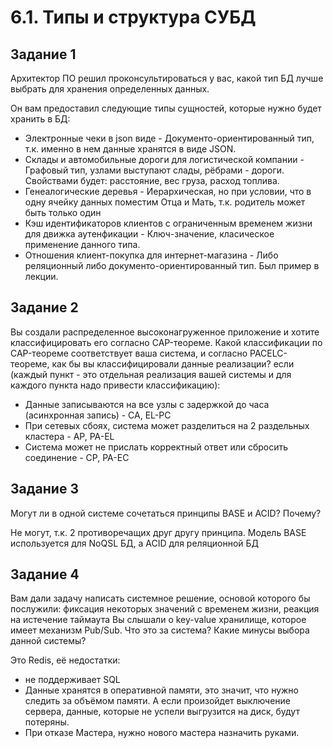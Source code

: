 # 6.1. Типы и структура СУБД

## Задание 1
Архитектор ПО решил проконсультироваться у вас, какой тип БД лучше выбрать для хранения определенных данных.

Он вам предоставил следующие типы сущностей, которые нужно будет хранить в БД:

* Электронные чеки в json виде - Документо-ориентированный тип, т.к. именно в нем данные хранятся в виде JSON.
* Склады и автомобильные дороги для логистической компании - Графовый тип, узлами выступают слады, рёбрами - дороги. Свойствами будет: расстояние, 
вес груза, расход топлива.
* Генеалогические деревья - Иерархическая, но при условии, что в одну ячейку данных поместим Отца и Мать, т.к. родитель может быть только один
* Кэш идентификаторов клиентов с ограниченным временем жизни для движка аутенфикации - Ключ-значение, класическое применение данного типа.
* Отношения клиент-покупка для интернет-магазина - Либо реляционный либо документо-ориентированный тип. Был пример в лекции.

## Задание 2
Вы создали распределенное высоконагруженное приложение и хотите классифицировать его согласно CAP-теореме. Какой классификации по CAP-теореме соответствует ваша система, и согласно PACELC-теореме, как бы вы классифицировали данные реализации? 
если (каждый пункт - это отдельная реализация вашей системы и для каждого пункта надо привести классификацию):

* Данные записываются на все узлы с задержкой до часа (асинхронная запись) - CA, EL-PC
* При сетевых сбоях, система может разделиться на 2 раздельных кластера - AP, PA-EL 
* Система может не прислать корректный ответ или сбросить соединение - CP, PA-EC

## Задание 3
Могут ли в одной системе сочетаться принципы BASE и ACID? Почему?

Не могут, т.к. 2 противоречащих друг другу принципа. Модель BASE используется для NoQSL БД, а ACID для реляционной БД

## Задание 4

Вам дали задачу написать системное решение, основой которого бы послужили: фиксация некоторых значений с временем жизни, реакция на истечение таймаута
Вы слышали о key-value хранилище, которое имеет механизм Pub/Sub. Что это за система? Какие минусы выбора данной системы?

Это Redis, её недостатки:
* не поддерживает SQL
* Данные хранятся в оперативной памяти, это значит, что нужно следить за объёмом памяти. А если произойдет выключение сервера, данные, которые не успели выгрузится на диск, будут потеряны.
* При отказе Мастера, нужно нового мастера назначить руками.




